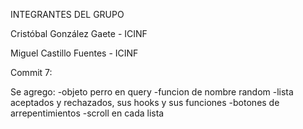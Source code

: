 INTEGRANTES DEL GRUPO

Cristóbal González Gaete - ICINF

Miguel Castillo Fuentes - ICINF


Commit 7:

Se agrego:
-objeto perro en query
-funcion de nombre random
-lista aceptados y rechazados, sus hooks y sus funciones
-botones de arrepentimientos
-scroll en cada lista
